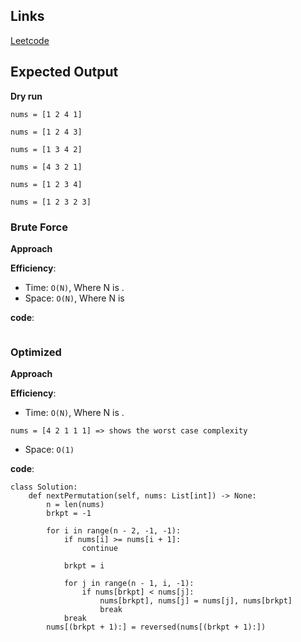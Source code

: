 ## Links
[Leetcode]()

## Expected Output

**Dry run**
```
nums = [1 2 4 1]

nums = [1 2 4 3]

nums = [1 3 4 2]

nums = [4 3 2 1]

nums = [1 2 3 4]

nums = [1 2 3 2 3]
```

### Brute Force

**Approach**

**Efficiency**:
- Time: `O(N)`, Where N is .
- Space: `O(N)`, Where N is

**code**:
```

```

### Optimized
**Approach**

**Efficiency**:
- Time: `O(N)`, Where N is .
```
nums = [4 2 1 1 1] => shows the worst case complexity
```
- Space: `O(1)`

**code**:
```
class Solution:
    def nextPermutation(self, nums: List[int]) -> None:
        n = len(nums)
        brkpt = -1

        for i in range(n - 2, -1, -1):
            if nums[i] >= nums[i + 1]:
                continue

            brkpt = i

            for j in range(n - 1, i, -1):
                if nums[brkpt] < nums[j]:
                    nums[brkpt], nums[j] = nums[j], nums[brkpt]
                    break
            break
        nums[(brkpt + 1):] = reversed(nums[(brkpt + 1):])
```
